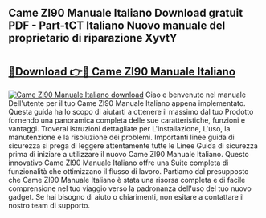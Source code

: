 ## Came Zl90 Manuale Italiano Download gratuit PDF - Part-tCT Italiano Nuovo manuale del proprietario di riparazione XyvtY

# <h2><a href="http://dfa47cy.blite.top/?on=Came+Zl90+Manuale+Italiano">🔗Download 👉🔴 Came Zl90 Manuale Italiano</a></h2>

[![Came Zl90 Manuale Italiano download](https://i.imgur.com/lujVjoI.png)](http://dfa47cy.blite.top/?on=Came+Zl90+Manuale+Italiano)
Ciao e benvenuto nel manuale Dell'utente per il tuo Came Zl90 Manuale Italiano appena implementato. Questa guida ha lo scopo di aiutarti a ottenere il massimo dal tuo Prodotto fornendo una panoramica completa delle sue caratteristiche, funzioni e vantaggi. Troverai istruzioni dettagliate per L'installazione, L'uso, la manutenzione e la risoluzione dei problemi. Importanti linee guida di sicurezza si prega di leggere attentamente tutte le Linee Guida di sicurezza prima di iniziare a utilizzare il nuovo Came Zl90 Manuale Italiano. Questo innovativo Came Zl90 Manuale Italiano offre una Suite completa di funzionalità che ottimizzano il flusso di lavoro. Partiamo dal presupposto che Came Zl90 Manuale Italiano è stata una risorsa completa e di facile comprensione nel tuo viaggio verso la padronanza dell'uso del tuo nuovo gadget. Se hai bisogno di aiuto o chiarimenti, non esitare a contattare il nostro team di supporto.
